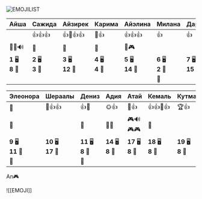 ![EMOJILIST](EMOJILIST)

| Айша                      | Сажида                | Айзирек                | Карима                | Айэлина                | Милана                | Дарина                 | Зейнеп                |
| ------------------------- | --------------------- | ---------------------- | --------------------- | ---------------------- | --------------------- | ---------------------- | --------------------- |
|                           | 👍👍👍                | 👍🌈👍👍               | 🌈👍                  | 👍👍👍                 | 👍                    | 👍                     | 👍👍👍                |
| 🔔🔔🔊                    | 🔔                    | 🔔                     | 🔔                    | 🔔🎮                   |                       |                        |                       |
| **1** 🖥️<br>**8** 🏫<br> | **2** 🖥️<br>**3** 🏫 | **3** 🖥️<br>**12** 🏫 | **4** 🖥️<br>**4** 🏫 | **5** 🖥️<br>**14** 🏫 | **6** 🖥️<br>**2** 🏫 | **7** 🖥️<br>**15** 🏫 | **8** 🖥️<br>**9** 🏫 |
|                           |                       |                        |                       |                        | 👻                    |                        |                       |

| Элеонора               | Шераалы                 | Дениз                  | Адия                   | Атай                   | Кемаль                 | Кутман                 | Даниэль                |
| ---------------------- | ----------------------- | ---------------------- | ---------------------- | ---------------------- | ---------------------- | ---------------------- | ---------------------- |
| 🧐                     | 🌈👍👍                  | 👍🌈                   | 🌞👍                   | 🌈👍                   | 👍👍💎👍               | 🏆👍                   | 👍                     |
| 🔔                     |                         | 🔔                     | 🔔🔔                   | 🎮🔊🎮🎮               | 🔔                     |                        | 🎮                     |
| **9** 🖥️<br>**11** 🏫 | **10** 🖥️<br>**17** 🏫 | **11** 🖥️<br>**8** 🏫 | **14** 🖥️<br>**8** 🏫 | **17** 🖥️<br>**8** 🏫 | **18** 🖥️<br>**8** 🏫 | **19** 🖥️<br>**8** 🏫 | **20** 🖥️<br>**8** 🏫 |
| 👻                     |                         | 👻                     |                        |                        |                        |                        |                        |

Ап🎮

![[EMOJI]]

